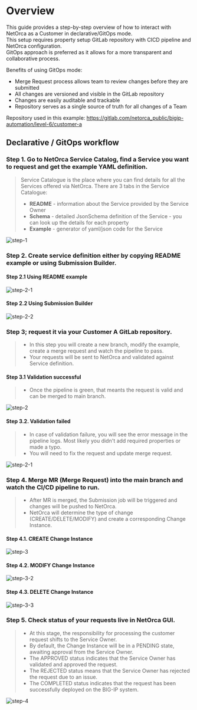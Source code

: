# Overview

This guide provides a step-by-step overview of how to interact with NetOrca as a Customer in declarative/GitOps mode.<br>
This setup requires property setup GitLab repository with CICD pipeline and NetOrca configuration.<br>
GitOps approach is preferred as it allows for a more transparent and collaborative process.

Benefits of using GitOps mode:
- Merge Request process allows team to review changes before they are submitted
- All changes are versioned and visible in the GitLab repository
- Changes are easily auditable and trackable
- Repository serves as a single source of truth for all changes of a Team

Repository used in this example:
https://gitlab.com/netorca_public/bigip-automation/level-6/customer-a 


## Declarative / GitOps workflow
### Step 1. Go to NetOrca Service Catalog, find a Service you want to request and get the example YAML definition.

> Service Catalogue is the place where you can find details for all the Services offered via NetOrca.
> There are 3 tabs in the Service Catalogue:
> - **README** - information about the Service provided by the Service Owner
> - **Schema** - detailed JsonSchema definition of the Service - you can look up the details for each property
> - **Example** - generator of yaml/json code for the Service

![step-1](../../images/level6_demo_customer_step1.gif)

### Step 2. Create service definition either by copying README example or using Submission Builder.

#### Step 2.1 Using README example

![step-2-1](../../images/level6_demo_customer_step2_1.gif)

#### Step 2.2 Using Submission Builder

![step-2-2](../../images/level6_demo_customer_step2_2.gif)


### Step 3; request it via your Customer A GitLab repository.

> - In this step you will create a new branch, modify the example, create a merge request and watch the pipeline to pass.
> - Your requests will be sent to NetOrca and validated against Service definition.


#### Step 3.1 Validation successful

> - Once the pipeline is green, that meants the request is valid and can be merged to main branch.

![step-2](../../images/level6_demo_customer_step3_1.gif)

#### Step 3.2. Validation failed

> - In case of validation failure, you will see the error message in the pipeline logs. Most likely you didn't add required properties or made a typo.
> - You will need to fix the request and update merge request.

![step-2-1](../../images/level6_demo_customer_step3_2.gif)

### Step 4. Merge MR (Merge Request) into the main branch and watch the CI/CD pipeline to run.

> - After MR is merged, the Submission job will be triggered and changes will be pushed to NetOrca.
> - NetOrca will determine the type of change (CREATE/DELETE/MODIFY) and create a corresponding Change Instance.

#### Step 4.1. CREATE Change Instance
![step-3](../../images/level6_demo_customer_step4_1.gif)

#### Step 4.2. MODIFY Change Instance
![step-3-2](../../images/level6_demo_customer_step4_2.gif)

#### Step 4.3. DELETE Change Instance
![step-3-3](../../images/level6_demo_customer_step4_3.gif)

### Step 5. Check status of your requests live in NetOrca GUI.

> - At this stage, the responsibility for processing the customer request shifts to the Service Owner.
> - By default, the Change Instance will be in a PENDING state, awaiting approval from the Service Owner.
> - The APPROVED status indicates that the Service Owner has validated and approved the request.
> - The REJECTED status means that the Service Owner has rejected the request due to an issue.
> - The COMPLETED status indicates that the request has been successfully deployed on the BIG-IP system.

![step-4](../../images/level6_demo_customer_step5.gif)

